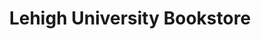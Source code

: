 ---
title: "Lehigh University Bookstore"
url: /bethlehem/lehigh-university-bookstore/
shop: clothes
---